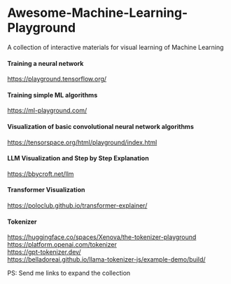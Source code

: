 # Awesome-Machine-Learning-Playground
A collection of interactive materials for visual learning of Machine Learning

#### Training a neural network
https://playground.tensorflow.org/

#### Training simple ML algorithms
https://ml-playground.com/

#### Visualization of basic convolutional neural network algorithms
https://tensorspace.org/html/playground/index.html

#### LLM Visualization and Step by Step Explanation
https://bbycroft.net/llm

#### Transformer Visualization
https://poloclub.github.io/transformer-explainer/

#### Tokenizer
https://huggingface.co/spaces/Xenova/the-tokenizer-playground</br>
https://platform.openai.com/tokenizer</br>
https://gpt-tokenizer.dev/</br>
https://belladoreai.github.io/llama-tokenizer-js/example-demo/build/

PS: Send me links to expand the collection
